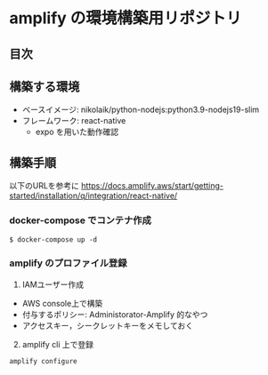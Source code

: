 # amplify の環境構築用リポジトリ <!-- omit in toc -->

## 目次 <!-- omit in toc -->

## 構築する環境

- ベースイメージ: nikolaik/python-nodejs:python3.9-nodejs19-slim
- フレームワーク: react-native
  - expo を用いた動作確認


## 構築手順

以下のURLを参考に
https://docs.amplify.aws/start/getting-started/installation/q/integration/react-native/


### docker-compose でコンテナ作成

```
$ docker-compose up -d
```

### amplify のプロファイル登録

1. IAMユーザー作成
  - AWS console上で構築
  - 付与するポリシー: Administorator-Amplify 的なやつ
  - アクセスキー，シークレットキーをメモしておく

2. amplify cli 上で登録
```
amplify configure
```

